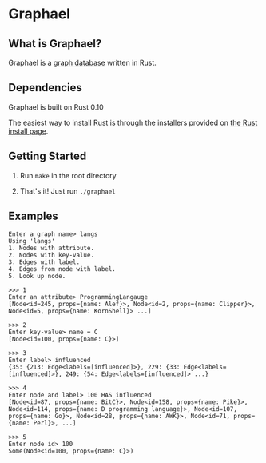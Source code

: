 Graphael
========
## What is Graphael?
Graphael is a [graph database](http://en.wikipedia.org/wiki/Graph_database) written in Rust.

## Dependencies

Graphael is built on Rust 0.10

The easiest way to install Rust is through the installers provided on [the Rust install page](http://www.rust-lang.org/install.html).

## Getting Started
1. Run `make` in the root directory

2. That's it! Just run `./graphael`

## Examples
```
Enter a graph name> langs
Using 'langs'
1. Nodes with attribute.
2. Nodes with key-value.
3. Edges with label.
4. Edges from node with label.
5. Look up node.

>>> 1
Enter an attribute> ProgrammingLangauge
[Node<id=245, props={name: Alef}>, Node<id=2, props={name: Clipper}>, Node<id=5, props={name: KornShell}> ...]

>>> 2
Enter key-value> name = C
[Node<id=100, props={name: C}>]

>>> 3
Enter label> influenced
{35: {213: Edge<labels=[influenced]>}, 229: {33: Edge<labels=[influenced]>}, 249: {54: Edge<labels=[influenced]> ...}

>>> 4
Enter node and label> 100 HAS influenced
[Node<id=87, props={name: BitC}>, Node<id=158, props={name: Pike}>, Node<id=114, props={name: D programming language}>, Node<id=107, props={name: Go}>, Node<id=28, props={name: AWK}>, Node<id=71, props={name: Perl}>, ...]

>>> 5
Enter node id> 100
Some(Node<id=100, props={name: C}>)
```

